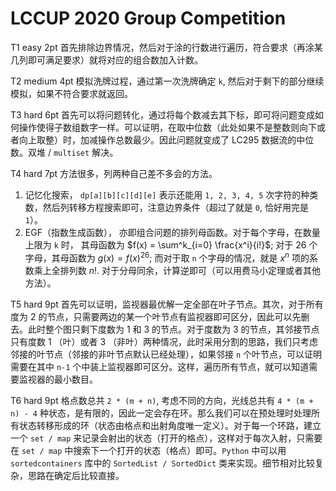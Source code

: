 # LCCUP 2020 Group Competition

T1 easy 2pt
首先排除边界情况，然后对于涂的行数进行遍历，符合要求（再涂某几列即可满足要求）就将对应的组合数加入计数。

T2 medium 4pt
模拟洗牌过程，通过第一次洗牌确定 `k`, 然后对于剩下的部分继续模拟，如果不符合要求就返回。

T3 hard 6pt
首先可以将问题转化，通过将每个数减去其下标，即可将问题变成如何操作使得子数组数字一样。可以证明，在取中位数（此处如果不是整数则向下或者向上取整）时，加减操作总数最少。因此问题就变成了 LC295 数据流的中位数。双堆 / `multiset` 解决。

T4 hard 7pt
方法很多，列两种自己差不多会的方法。
1. 记忆化搜索， `dp[a][b][c][d][e]` 表示还能用 `1, 2, 3, 4, 5` 次字符的种类数，然后列转移方程搜索即可，注意边界条件（超过了就是 `0`, 恰好用完是 `1`）。
2. EGF（指数生成函数）， 亦即组合问题的排列母函数。对于每个字母，在数量上限为 `k` 时， 其母函数为 $f(x) = \sum^k_{i=0} \frac{x^i}{i!}$; 对于 26 个字母，其母函数为 $g(x) = f(x)^{26}$; 而对于取 `n` 个字母的情况，就是 $x^n$ 项的系数乘上全排列数 $n!$. 对于分母同余，计算逆即可（可以用费马小定理或者其他方法）。

T5 hard 9pt
首先可以证明，监视器最优解一定全部在叶子节点。其次，对于所有度为 2 的节点，只需要两边的某一个叶节点有监视器即可区分，因此可以先删去。此时整个图只剩下度数为 1 和 3 的节点。对于度数为 3 的节点，其邻接节点只有度数 1 （叶）或者 3 （非叶）两种情况，此时采用分割的思路，我们只考虑邻接的叶节点（邻接的非叶节点默认已经处理），如果邻接 `n` 个叶节点，可以证明需要在其中 `n-1` 个中装上监视器即可区分。这样，遍历所有节点，就可以知道需要监视器的最小数目。

T6 hard 9pt
格点数总共 `2 * (m + n)`, 考虑不同的方向，光线总共有 `4 * (m + n) - 4` 种状态，是有限的，因此一定会存在环。那么我们可以在预处理时处理所有状态转移形成的环（状态由格点和出射角度唯一定义）。对于每一个环路，建立一个 `set / map` 来记录会射出的状态（打开的格点），这样对于每次入射，只需要在 `set / map` 中搜索下一个打开的状态（格点）即可。`Python` 中可以用 `sortedcontainers` 库中的 `SortedList / SortedDict` 类来实现。细节相对比较复杂，思路在确定后比较直接。